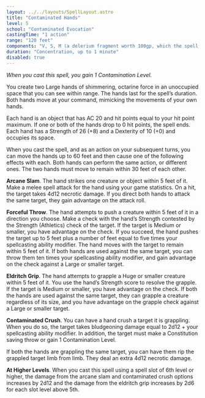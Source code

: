 ```yaml
---
layout: ../../layouts/SpellLayout.astro
title: "Contaminated Hands"
level: 5
school: "Contaminated Evocation"
castingTime: "1 action"
range: "120 feet"
components: "V, S, M (a delerium fragment worth 100gp, which the spell consumes)"
duration: "Concentration, up to 1 minute"
disabled: true
---
```


_When you cast this spell, you gain 1 Contamination Level._

You create two Large hands of shimmering, octarine force in an unoccupied space that you can see within range. The hands last for the spell’s duration. Both hands move at your command, mimicking the movements of your own hands.

Each hand is an object that has AC 20 and hit points equal to your hit point maximum. If one or both of the hands drop to 0 hit points, the spell ends. Each hand has a Strength of 26 (+8) and a Dexterity of 10 (+0) and occupies its space.

When you cast the spell, and as an action on your subsequent turns, you can move the hands up to 60 feet and then cause one of the following effects with each. Both hands can perform the same action, or different ones. The two hands must move to remain within 30 feet of each other.

**Arcane Slam**. The hand strikes one creature or object within 5 feet of it. Make a melee spell attack for the hand using your game statistics. On a hit, the target takes 4d12 necrotic damage. If you direct both hands to attack the same target, they gain advantage on the attack roll.

**Forceful Throw**. The hand attempts to push a creature within 5 feet of it in a direction you choose. Make a check with the hand’s Strength contested by the Strength (Athletics) check of the target. If the target is Medium or smaller, you have advantage on the check. If you succeed, the hand pushes the target up to 5 feet plus a number of feet equal to five times your spellcasting ability modifier. The hand moves with the target to remain within 5 feet of it. If both hands are used against the same target, you can throw them ten times your spellcasting ability modifier, and gain advantage on the check against a Large or smaller target.

**Eldritch Grip**. The hand attempts to grapple a Huge or smaller creature within 5 feet of it. You use the hand’s Strength score to resolve the grapple. If the target is Medium or smaller, you have advantage on the check. If both the hands are used against the same target, they can grapple a creature regardless of its size, and you have advantage on the grapple check against a Large or smaller target.

**Contaminated Crush**. You can have a hand crush a target it is grappling. When you do so, the target takes bludgeoning damage equal to 2d12 + your spellcasting ability modifier. In addition, the target must make a Constitution saving throw or gain 1 Contamination Level.

If both the hands are grappling the same target, you can have them rip the grappled target limb from limb. They deal an extra 4d12 necrotic damage.

**At Higher Levels**. When you cast this spell using a spell slot of 6th level or higher, the damage from the arcane slam and contaminated crush options increases by 2d12 and the damage from the eldritch grip increases by 2d6 for each slot level above 5th.
